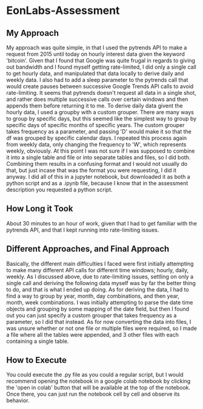 # EonLabs-Assessment
## My Approach
My approach was quite simple, in that I used the pytrends API to make a request from 2015 until today on hourly interest data given the keyword 'bitcoin'.
Given that I found that Google was quite frugal in regards to giving out bandwidth and I found myself getting rate-limited, I did only a single call to get
hourly data, and manipulated that data locally to derive daily and weekly data. I also had to add a sleep parameter to the pytrends call that would 
create pauses between successive Google Trends API calls to avoid rate-limiting. It seems that pytrends doesn't request all data in a single shot, and rather
does multiple successive calls over certain windows and then appends them before returning it to me. To derive daily data givent the hourly data, I used
a groupby with a custom grouper. There are many ways to group by specific days, but this seemed like the simplest way to group by specific days of specific
months of specific years. The custom grouper takes frequency as a parameter, and passing 'D' would make it so that the df was grouped by specific calendar days.
I repeated this process again from weekly data, only changing the frequency to 'W', which represents weekly, obviously. At this point I was not sure if 
I was supposed to combine it into a single table and file or into separate tables and files, so I did both. Combining them results in a confusing format 
and I would not usually do that, but just incase that was the format you were requesting, I did it anyway. I did all of this in a jupyter notebook, but downloaded
it as both a python script and as a .ipynb file, because I know that in the assessment description you requested a python script. 

## How Long it Took
About 30 minutes to an hour of work, given that I had to get familiar with the pytrends API, and that I kept running into rate-limiting issues.

## Different Approaches, and Final Approach
Basically, the different main difficulties I faced were first initially attempting to make many different API calls for different time windows; hourly,
daily, weekly. As I discussed above, due to rate-limiting issues, settling on only a single call and deriving the following data myself was by far the 
better thing to do, and that is what I ended up doing. As for deriving the data, I had to find a way to group by year, month, day combinations, and then 
year, month, week combinations. I was initially attempting to parse the date time objects and grouping by some mapping of the date field, but then I found 
out you can just specify a custom grouper that takes frequency as a parameter, so I did that instead. As for now converting the data into files, I was 
unsure whether or not one file or multiple files were required, so I made a file where all the tables were appended, and 3 other files with each containing 
a single table. 

## How to Execute
You could execute the .py file as you could a regular script, but I would recommend opening the notebook in a google colab notebook by clicking the 'open
in colab' button that will be available at the top of the notebook. Once there, you can just run the notebook cell by cell and observe its behavior.
